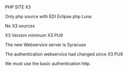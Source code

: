 PHP SITE X3

Only php source with EDI Eclipse php Luna

No X3 sources

X3 Version minimum  X3 PU9

The new Webservice server is Syracuse

The authentication webservice had changed since X3 PU9

We must use the basic authentication http.
